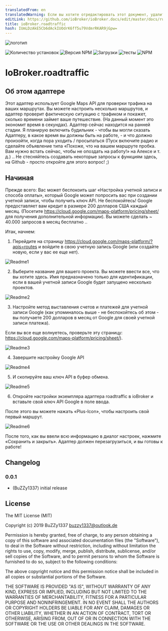 ```yaml
---
translatedFrom: en
translatedWarning: Если вы хотите отредактировать этот документ, удалите поле «translationFrom», в противном случае этот документ будет снова автоматически переведен
editLink: https://github.com/ioBroker/ioBroker.docs/edit/master/docs/ru/adapterref/iobroker.roadtraffic/README.md
title: ioBroker.roadtraffic
hash: IUmLDzAkE5Cb6dAckIUOdrK6ff5u79VdmrRKAR9jGpw=
---
```

![логотип](../../../en/adapterref/iobroker.roadtraffic/admin/roadtraffic.png)

![Количество установок](http://iobroker.live/badges/roadtraffic-stable.svg)
![Версия NPM](https://img.shields.io/npm/v/iobroker.roadtraffic.svg)
![Загрузки](https://img.shields.io/npm/dm/iobroker.roadtraffic.svg)
![тесты](https://travis-ci.org/BuZZy1337/ioBroker.roadtraffic.svg?branch=master)
![NPM](https://nodei.co/npm/iobroker.roadtraffic.png?downloads=true)

# IoBroker.roadtraffic
## Об этом адаптере
Этот адаптер использует Google Maps API для проверки трафика на ваших маршрутах. Вы можете настроить несколько маршрутов, и адаптер проверит фактическую ситуацию с трафиком и покажет, сколько времени займет ваше путешествие. (На данный момент это экономит время в секундах).
Адаптер сейчас находится на ранней стадии. Я планирую включить будильник - чтобы вы могли сказать Адаптеру, в какое время вы должны быть на работе, - и что должно произойти, когда пора уходить / просыпаться (Пуск включите радио и сделайте объявление типа «Похоже, что на вашем маршруте пробка. Вам нужно встать сейчас, чтобы не опоздать на работу!» на Алексе и т. д.) ..
Не стесняйтесь создавать некоторые запросы к функциям здесь, на Github - просто откройте для этого вопрос! ;)

## Начиная
Прежде всего: Вас может беспокоить шаг «Настройка учетной записи и способа оплаты», который Google может попросить вас при создании учетной записи, чтобы получить ключ API. Не беспокойтесь! Google предоставляет вам кредит в размере 200 долларов США каждый месяц. (Посетите https://cloud.google.com/maps-platform/pricing/sheet/ для получения дополнительной информации). Вы можете сделать ~ 40.000 запросов в месяц бесплатно ..

Итак, начнем:

1. Перейдите на страницу https://cloud.google.com/maps-platform/?apis=routes и войдите в свою учетную запись Google (или создайте новую, если у вас ее еще нет).

![Readme1](../../../en/adapterref/iobroker.roadtraffic/img/Readme1.png)

2. Выберите название для вашего проекта. Вы можете ввести все, что вы хотите здесь. Имя предназначено только для идентификации, если в вашей учетной записи Google будет запущено несколько проектов.

![Readme2](../../../en/adapterref/iobroker.roadtraffic/img/Readme2.png)

3. Настройте метод выставления счетов и платежей для учетной записи Google (как упоминалось выше - не беспокойтесь об этом - вы получаете 200 долларов в месяц от Google для своей учетной записи платежа).

Если вы все еще волнуетесь, проверьте эту страницу: https://cloud.google.com/maps-platform/pricing/sheet/).

![Readme3](../../../en/adapterref/iobroker.roadtraffic/img/Readme3.png)

4. Завершите настройку Google API

![Readme4](../../../en/adapterref/iobroker.roadtraffic/img/Readme4.png)

5. И скопируйте ваш ключ API в буфер обмена.

![Readme5](../../../en/adapterref/iobroker.roadtraffic/img/Readme5.png)

6. Откройте настройки экземпляра адаптера roadtraffic в ioBroker и вставьте свой ключ API Google в поле ввода.

После этого вы можете нажать «Plus-Icon», чтобы настроить свой первый маршрут.

![Readme6](../../../en/adapterref/iobroker.roadtraffic/img/Readme6.png)

После того, как вы ввели всю информацию в диалог настроек, нажмите «Сохранить и закрыть».
Адаптер должен перезагрузиться, и вы готовы к работе!

## Changelog

### 0.0.1
* (BuZZy1337) initial release

## License
The MIT License (MIT)

Copyright (c) 2019 BuZZy1337 <buzzy1337@outlook.de>

Permission is hereby granted, free of charge, to any person obtaining a copy
of this software and associated documentation files (the "Software"), to deal
in the Software without restriction, including without limitation the rights
to use, copy, modify, merge, publish, distribute, sublicense, and/or sell
copies of the Software, and to permit persons to whom the Software is
furnished to do so, subject to the following conditions:

The above copyright notice and this permission notice shall be included in
all copies or substantial portions of the Software.

THE SOFTWARE IS PROVIDED "AS IS", WITHOUT WARRANTY OF ANY KIND, EXPRESS OR
IMPLIED, INCLUDING BUT NOT LIMITED TO THE WARRANTIES OF MERCHANTABILITY,
FITNESS FOR A PARTICULAR PURPOSE AND NONINFRINGEMENT. IN NO EVENT SHALL THE
AUTHORS OR COPYRIGHT HOLDERS BE LIABLE FOR ANY CLAIM, DAMAGES OR OTHER
LIABILITY, WHETHER IN AN ACTION OF CONTRACT, TORT OR OTHERWISE, ARISING FROM,
OUT OF OR IN CONNECTION WITH THE SOFTWARE OR THE USE OR OTHER DEALINGS IN
THE SOFTWARE.